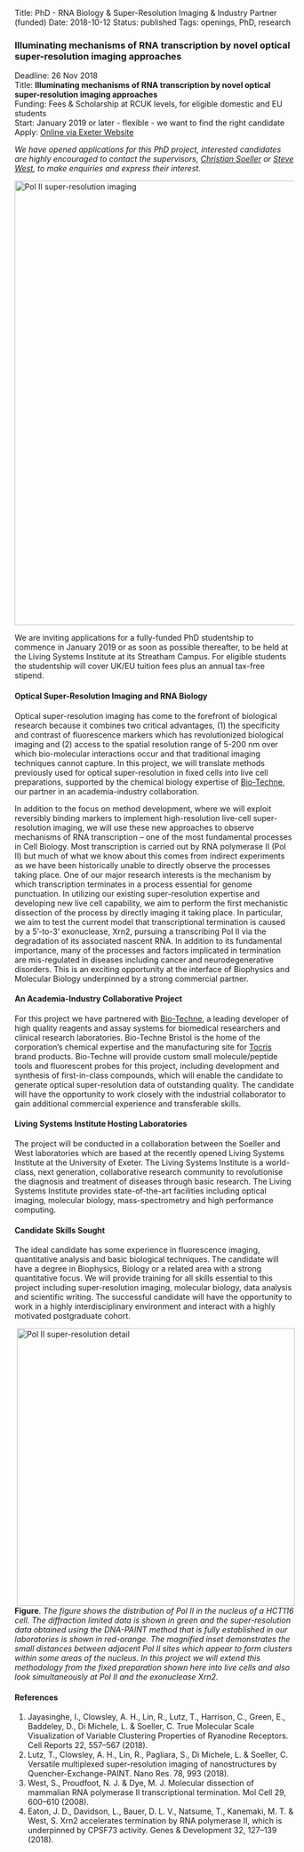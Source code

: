 Title: PhD - RNA Biology & Super-Resolution Imaging & Industry Partner (funded)
Date: 2018-10-12
Status: published
Tags: openings, PhD, research

### Illuminating mechanisms of RNA transcription by novel optical super-resolution imaging approaches

Deadline: 26 Nov 2018 <br>
Title: **Illuminating mechanisms of RNA transcription by novel optical super-resolution imaging approaches** <br>
Funding: Fees & Scholarship at RCUK levels, for eligible domestic and EU students<br>
Start: January 2019 or later - flexible - we want to find the right candidate <br>
Apply: [Online via Exeter Website](http://www.exeter.ac.uk/studying/funding/award/?id=3307)

_We have opened applications for this PhD project, interested candidates are highly encouraged to contact the supervisors, [Christian Soeller](http://emps.exeter.ac.uk/physics-astronomy/staff/cs463) or [Steve West](https://www.exeter.ac.uk/livingsystems/team/faculty/west/), to make enquiries and express their interest._

<img align="center" width="800"
src="{static}/images/research/POLII-PAINT-for-web-page-03.png" alt="Pol II super-resolution imaging">

We are inviting applications for a fully-funded PhD studentship to commence in January 2019 or as soon as possible thereafter, to be held at the Living Systems Institute at its Streatham Campus.  For eligible students the studentship will cover UK/EU tuition fees plus an annual tax-free stipend.

#### Optical Super-Resolution Imaging and RNA Biology

Optical super-resolution imaging has come to the forefront of biological research because it combines two critical advantages, (1) the specificity and contrast of fluorescence markers which has revolutionized biological imaging and (2) access to the spatial resolution range of 5-200 nm over which bio-molecular interactions occur and that traditional imaging techniques cannot capture. In this project, we will translate methods previously used for optical super-resolution in fixed cells into live cell preparations, supported by the chemical biology expertise of [Bio-Techne](https://www.bio-techne.com/), our partner in an academia-industry collaboration.

In addition to the focus on method development, where we will exploit reversibly binding markers to implement high-resolution live-cell super-resolution imaging, we will use these new approaches to observe mechanisms of RNA transcription – one of the most fundamental processes in Cell Biology.  Most transcription is carried out by RNA polymerase II (Pol II) but much of what we know about this comes from indirect experiments as we have been historically unable to directly observe the processes taking place.  One of our major research interests is the mechanism by which transcription terminates in a process essential for genome punctuation.  In utilizing our existing super-resolution expertise and developing new live cell capability, we aim to perform the first mechanistic dissection of the process by directly imaging it taking place.  In particular, we aim to test the current model that transcriptional termination is caused by a 5’-to-3’ exonuclease, Xrn2, pursuing a transcribing Pol II via the degradation of its associated nascent RNA.  In addition to its fundamental importance, many of the processes and factors implicated in termination are mis-regulated in diseases including cancer and neurodegenerative disorders.  This is an exciting opportunity at the interface of Biophysics and Molecular Biology underpinned by a strong commercial partner.

#### An Academia-Industry Collaborative Project

For this project we have partnered with [Bio-Techne](https://www.bio-techne.com/), a leading developer of high quality reagents and assay systems for biomedical researchers and clinical research laboratories. Bio-Techne Bristol is the home of the corporation’s chemical expertise and the manufacturing site for [Tocris](https://www.tocris.com/) brand products. Bio-Techne will provide custom small molecule/peptide tools and fluorescent probes for this project, including development and synthesis of first-in-class compounds, which will enable the candidate to generate optical super-resolution data of outstanding quality. The candidate will have the opportunity to work closely with the industrial collaborator to gain additional commercial experience and transferable skills.

#### Living Systems Institute Hosting Laboratories

The project will be conducted in a collaboration between the Soeller and West laboratories which are based at the recently opened Living Systems Institute at the University of Exeter. The Living Systems Institute is a world-class, next generation, collaborative research community to revolutionise the diagnosis and treatment of diseases through basic research. The Living Systems Institute provides state-of-the-art facilities including optical imaging, molecular biology, mass-spectrometry and high performance computing.

#### Candidate Skills Sought

The ideal candidate has some experience in fluorescence imaging, quantitative analysis and basic biological techniques. The candidate will have a degree in Biophysics, Biology or a related area with a strong quantitative focus. We will provide training for all skills essential to this project including super-resolution imaging, molecular biology, data analysis and scientific writing. The successful candidate will have the opportunity to work in a highly interdisciplinary environment and interact with a highly motivated postgraduate cohort.

<img style="float:right; border-left:18px solid white" width="500"
src="{static}/images/research/POLII-PAINT-for-web-page-02.png" alt="Pol II super-resolution detail">

__Figure__. _The figure shows the distribution of Pol II in the nucleus of a HCT116 cell. The diffraction limited data is shown in green and the super-resolution data obtained using the DNA-PAINT method that is fully established in our laboratories is shown in red-orange. The magnified inset demonstrates the small distances between adjacent Pol II sites which appear to form clusters within some areas of the nucleus. In this project we will extend this methodology from the fixed preparation shown here into live cells and also look simultaneously at Pol II and the exonuclease Xrn2._

<p style="clear:right"></p>

#### References

1.	Jayasinghe, I., Clowsley, A. H., Lin, R., Lutz, T., Harrison, C., Green, E., Baddeley, D., Di Michele, L. & Soeller, C. True Molecular Scale Visualization of Variable Clustering Properties of Ryanodine Receptors. Cell Reports 22, 557–567 (2018).
2.	Lutz, T., Clowsley, A. H., Lin, R., Pagliara, S., Di Michele, L. & Soeller, C. Versatile multiplexed super-resolution imaging of nanostructures by Quencher-Exchange-PAINT. Nano Res. 78, 993 (2018).
3.	West, S., Proudfoot, N. J. & Dye, M. J. Molecular dissection of mammalian RNA polymerase II transcriptional termination. Mol Cell 29, 600–610 (2008).
4.	Eaton, J. D., Davidson, L., Bauer, D. L. V., Natsume, T., Kanemaki, M. T. & West, S. Xrn2 accelerates termination by RNA polymerase II, which is underpinned by CPSF73 activity. Genes & Development 32, 127–139 (2018).
